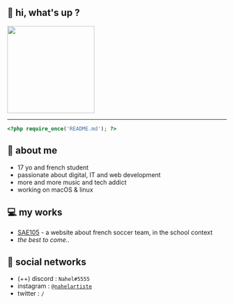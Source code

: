 ## 🍿 hi, what's up ?

<img src="https://media.discordapp.net/attachments/1068111637753643079/1073303292458844271/image0.jpg" style="height: 200px;">

---

```php
<?php require_once('README.md'); ?>
```

## 💬 about me
* 17 yo and french student
* passionate about digital, IT and web development
* more and more music and tech addict
* working on macOS & linux

## 💻 my works
* <a href="https://naahel.github.io/sae105_html/">SAE105</a> - a website about french soccer team, in the school context
* *the best to come..*

## 📲 social networks
* (++) discord : `Nahel#5555`
* instagram : <a href="https://instagram.com/nahelartiste" target="_blank">`@nahelartiste`</a>
* twitter : `/`
